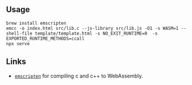 ## Usage

```
brew install emscripten
emcc -o index.html src/lib.c --js-library src/lib.js -O1 -s WASM=1 --shell-file template/template.html -s NO_EXIT_RUNTIME=0  -s EXPORTED_RUNTIME_METHODS=ccall
npx serve
```

## Links
* [`emscripten`](https://emscripten.org/) for compiling c and c++ to WebAssembly.

